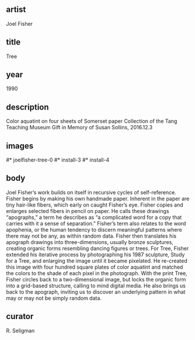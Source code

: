 ## artist
Joel Fisher 

## title
Tree

## year
1990 

## description
Color aquatint on four sheets of Somerset paper 
Collection of the Tang Teaching Museum
Gift in Memory of Susan Sollins, 2016.12.3 

## images
#* joelfisher-tree-0
#* install-3
#* install-4

## body
Joel Fisher’s work builds on itself in recursive cycles of self-reference. Fisher begins by making his own handmade paper. Inherent in the paper are tiny hair-like fibers, which early on caught Fisher’s eye. Fisher copies and enlarges selected fibers in pencil on paper. He calls these drawings “apographs,” a term he describes as “a complicated word for a copy that carries with it a sense of separation.” Fisher’s term also relates to the word apophenia, or the human tendency to discern meaningful patterns where there may not be any, as within random data. Fisher then translates his apograph drawings into three-dimensions, usually bronze sculptures, creating organic forms resembling dancing figures or trees. For Tree, Fisher extended his iterative process by photographing his 1987 sculpture, Study for a Tree, and enlarging the image until it became pixelated. He re-created this image with four hundred square plates of color aquatint and matched the colors to the shade of each pixel in the photograph. With the print Tree, Fisher circles back to a two-dimensional image, but locks the organic form into a grid-based structure, calling to mind digital media. He also brings us back to the apograph, inviting us to discover an underlying pattern in what may or may not be simply random data. 

## curator
R. Seligman